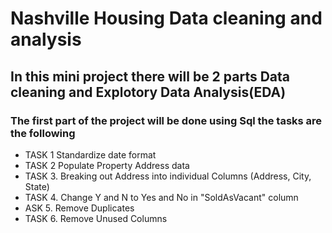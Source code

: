 # Nashville Housing Data cleaning and analysis
## In this mini project there will be 2 parts Data cleaning and Explotory Data Analysis(EDA)

### The first part of the project will be done using Sql the tasks are the following
* TASK 1 Standardize date format
* TASK 2 Populate Property Address data
* TASK 3. Breaking out Address into individual Columns (Address, City, State)
* TASK 4. Change Y and N to Yes and No in "SoldAsVacant" column
* ASK 5. Remove Duplicates
* TASK 6. Remove Unused Columns